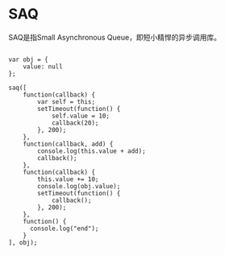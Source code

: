 SAQ
===

SAQ是指Small Asynchronous Queue，即短小精悍的异步调用库。

<pre><code>
var obj = {
    value: null
};

saq([
    function(callback) {
        var self = this;
        setTimeout(function() {
            self.value = 10;
            callback(20);
        }, 200);
    },
    function(callback, add) {  
        console.log(this.value + add);  
        callback();
    },
    function(callback) {
        this.value += 10;
        console.log(obj.value);
        setTimeout(function() {
            callback();
        }, 200);
    },
    function() {
      console.log("end");
    }
], obj);

</code></pre>
